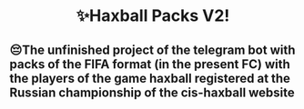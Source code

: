 <h1 align='center'>✨Haxball Packs V2!</h1>
<h2>😔The unfinished project of the telegram bot with packs of the FIFA format (in the present FC) with the players of the game haxball registered at the Russian championship of the cis-haxball website</h2>
